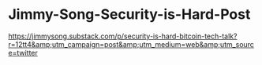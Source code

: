 # Jimmy-Song-Security-is-Hard-Post
https://jimmysong.substack.com/p/security-is-hard-bitcoin-tech-talk?r=12tt4&amp;utm_campaign=post&amp;utm_medium=web&amp;utm_source=twitter

